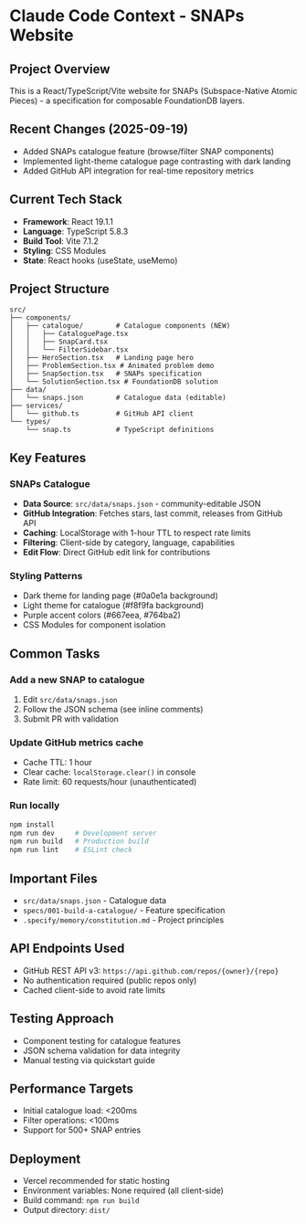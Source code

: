 # Claude Code Context - SNAPs Website

## Project Overview
This is a React/TypeScript/Vite website for SNAPs (Subspace-Native Atomic Pieces) - a specification for composable FoundationDB layers.

## Recent Changes (2025-09-19)
- Added SNAPs catalogue feature (browse/filter SNAP components)
- Implemented light-theme catalogue page contrasting with dark landing
- Added GitHub API integration for real-time repository metrics

## Current Tech Stack
- **Framework**: React 19.1.1
- **Language**: TypeScript 5.8.3
- **Build Tool**: Vite 7.1.2
- **Styling**: CSS Modules
- **State**: React hooks (useState, useMemo)

## Project Structure
```
src/
├── components/
│   ├── catalogue/        # Catalogue components (NEW)
│   │   ├── CataloguePage.tsx
│   │   ├── SnapCard.tsx
│   │   └── FilterSidebar.tsx
│   ├── HeroSection.tsx   # Landing page hero
│   ├── ProblemSection.tsx # Animated problem demo
│   ├── SnapSection.tsx   # SNAPs specification
│   └── SolutionSection.tsx # FoundationDB solution
├── data/
│   └── snaps.json        # Catalogue data (editable)
├── services/
│   └── github.ts         # GitHub API client
└── types/
    └── snap.ts           # TypeScript definitions
```

## Key Features

### SNAPs Catalogue
- **Data Source**: `src/data/snaps.json` - community-editable JSON
- **GitHub Integration**: Fetches stars, last commit, releases from GitHub API
- **Caching**: LocalStorage with 1-hour TTL to respect rate limits
- **Filtering**: Client-side by category, language, capabilities
- **Edit Flow**: Direct GitHub edit link for contributions

### Styling Patterns
- Dark theme for landing page (#0a0e1a background)
- Light theme for catalogue (#f8f9fa background)
- Purple accent colors (#667eea, #764ba2)
- CSS Modules for component isolation

## Common Tasks

### Add a new SNAP to catalogue
1. Edit `src/data/snaps.json`
2. Follow the JSON schema (see inline comments)
3. Submit PR with validation

### Update GitHub metrics cache
- Cache TTL: 1 hour
- Clear cache: `localStorage.clear()` in console
- Rate limit: 60 requests/hour (unauthenticated)

### Run locally
```bash
npm install
npm run dev     # Development server
npm run build   # Production build
npm run lint    # ESLint check
```

## Important Files
- `src/data/snaps.json` - Catalogue data
- `specs/001-build-a-catalogue/` - Feature specification
- `.specify/memory/constitution.md` - Project principles

## API Endpoints Used
- GitHub REST API v3: `https://api.github.com/repos/{owner}/{repo}`
- No authentication required (public repos only)
- Cached client-side to avoid rate limits

## Testing Approach
- Component testing for catalogue features
- JSON schema validation for data integrity
- Manual testing via quickstart guide

## Performance Targets
- Initial catalogue load: <200ms
- Filter operations: <100ms
- Support for 500+ SNAP entries

## Deployment
- Vercel recommended for static hosting
- Environment variables: None required (all client-side)
- Build command: `npm run build`
- Output directory: `dist/`